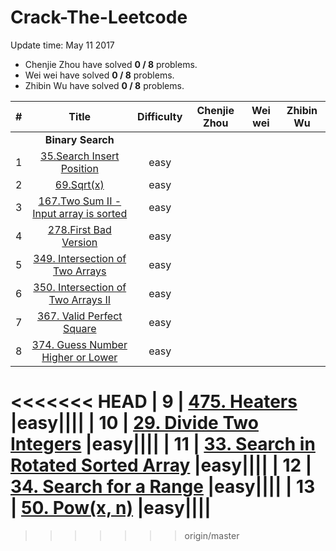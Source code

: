 # Crack-The-Leetcode

Update time: May 11 2017

* Chenjie Zhou have solved **0 / 8** problems.
* Wei wei have solved **0 / 8** problems.
* Zhibin Wu have solved **0 / 8** problems.

| # | Title | Difficulty |Chenjie Zhou | Wei wei | Zhibin Wu |
|:---:|:---:|:---:|:---:|:---:|:---:|
||**Binary Search**|
| 1 | [35.Search Insert Position](https://leetcode.com/problems/search-insert-position/#/description)|easy||||
| 2 | [69.Sqrt(x)](https://leetcode.com/problems/sqrtx/#/description) |easy||||
| 3 | [167.Two Sum II - Input array is sorted](https://leetcode.com/problems/two-sum-ii-input-array-is-sorted/#/description) |easy||||
| 4 | [278.First Bad Version](https://leetcode.com/problems/first-bad-version/#/description) |easy||||
| 5 | [349. Intersection of Two Arrays](https://leetcode.com/problems/intersection-of-two-arrays/#/description) |easy||||
| 6 | [350. Intersection of Two Arrays II](https://leetcode.com/problems/intersection-of-two-arrays-ii/#/description) |easy||||
| 7 | [367. Valid Perfect Square](https://leetcode.com/problems/valid-perfect-square/#/description) |easy||||
| 8 | [374. Guess Number Higher or Lower](https://leetcode.com/problems/guess-number-higher-or-lower/#/description) |easy||||
<<<<<<< HEAD
| 9 | [475. Heaters](https://leetcode.com/tag/binary-search/) |easy||||
| 10 | [29. Divide Two Integers](https://leetcode.com/problems/divide-two-integers/#/description) |easy||||
| 11 | [33. Search in Rotated Sorted Array](https://leetcode.com/problems/search-in-rotated-sorted-array/#/description) |easy||||
| 12 | [34. Search for a Range](https://leetcode.com/problems/search-for-a-range/#/description) |easy||||
| 13 | [50. Pow(x, n)](https://leetcode.com/problems/powx-n/#/description) |easy||||
=======
>>>>>>> origin/master
